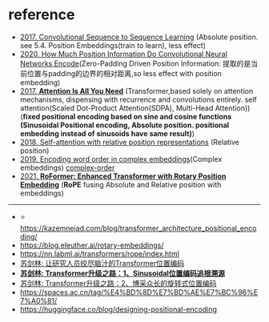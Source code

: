 # reference
- [2017. Convolutional Sequence to Sequence Learning](https://arxiv.org/abs/1705.03122) (Absolute position. see 5.4. Position Embeddings(train to learn), less effect)
- [2020. How Much Position Information Do Convolutional Neural Networks Encode](https://arxiv.org/abs/2001.08248)(Zero-Padding Driven Position Information: 提取的是当前位置与padding的边界的相对距离,so less effect with position embedding)
- [2017. **Attention Is All You Need**](https://arxiv.org/abs/1706.03762) (Transformer,based solely on attention mechanisms, dispensing with recurrence and convolutions entirely. self attention(Scaled Dot-Product Attention(SDPA), Multi-Head Attention)) (**fixed positional encoding based on sine and cosine functions (Sinusoidal Positional encoding, Absolute position. positional embedding instead of sinusoids have same result)**)
- [2018. Self-attention with relative position representations](https://arxiv.org/abs/1803.02155) (Relative position)
- [2019. Encoding word order in complex embeddings](https://arxiv.org/abs/1912.12333)(Complex embeddings) [complex-order](https://github.com/FreedomIntelligence/complex-order)
- [2021. **RoFormer: Enhanced Transformer with Rotary Position Embedding**](https://arxiv.org/abs/2104.09864) (**RoPE** fusing Absolute and Relative position with embeddings)

------
- ⭐️ https://kazemnejad.com/blog/transformer_architecture_positional_encoding/
- https://blog.eleuther.ai/rotary-embeddings/
- https://nn.labml.ai/transformers/rope/index.html
- [苏剑林: 让研究人员绞尽脑汁的Transformer位置编码](https://spaces.ac.cn/archives/8130)
- [**苏剑林: Transformer升级之路：1、Sinusoidal位置编码追根溯源**](https://spaces.ac.cn/archives/8231)
- [苏剑林: Transformer升级之路：2、博采众长的旋转式位置编码](https://spaces.ac.cn/archives/8265)
- https://spaces.ac.cn/tag/%E4%BD%8D%E7%BD%AE%E7%BC%96%E7%A0%81/
- https://huggingface.co/blog/designing-positional-encoding